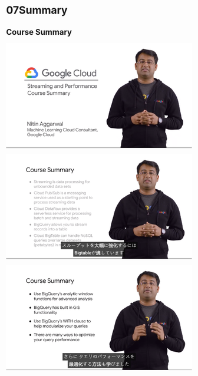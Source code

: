 # 07Summary

## Course Summary

![](2020-12-07-19-16-31.png)

![](2020-12-07-19-17-17.png)

![](2020-12-07-19-17-29.png)